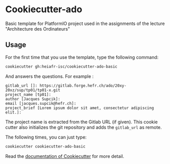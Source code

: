 # Cookiecutter-ado

Basic template for PlatformIO project used in the assignments
of the lecture "Architecture des Ordinateurs"

## Usage

For the first time that you use the template, type the following command:

```bash
cookiecutter gh:heiafr-isc/cookiecutter-ado-basic
```

And answers the questions. For example :

```text
gitlab_url []: https://gitlab.forge.hefr.ch/ado/20xy-20xz/sup/tp01/tp01-x.git
project_name [tp01]:
author [Jacques Supcik]:
email [jacques.supcik@hefr.ch]:
project_brief [Lorem ipsum dolor sit amet, consectetur adipiscing elit.]:
```

The project name is extracted from the Gitlab URL (if given). This
cookie cutter also initializes the git repository and adds the
`gitlab_url` as remote.

The following times, you can just type:

```bash
cookiecutter cookiecutter-ado-basic
```

Read the [documentation of Cookiecutter](https://cookiecutter.readthedocs.io/en/stable/) for more detail.
